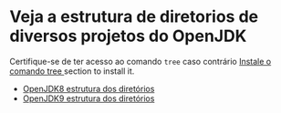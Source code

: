 # Veja a estrutura de diretorios de diversos projetos do OpenJDK

Certifique-se de ter acesso ao comando ```tree``` caso contrário [Instale o comando tree ](../adopt-openjdk-getting-started/install_the_tree_command.md) section to install it.

* [OpenJDK8 estrutura dos diretórios](openjdk8_directory_structures.md)
* [OpenJDK9 estrutura dos diretórios](openjdk9_directory_structures.md)